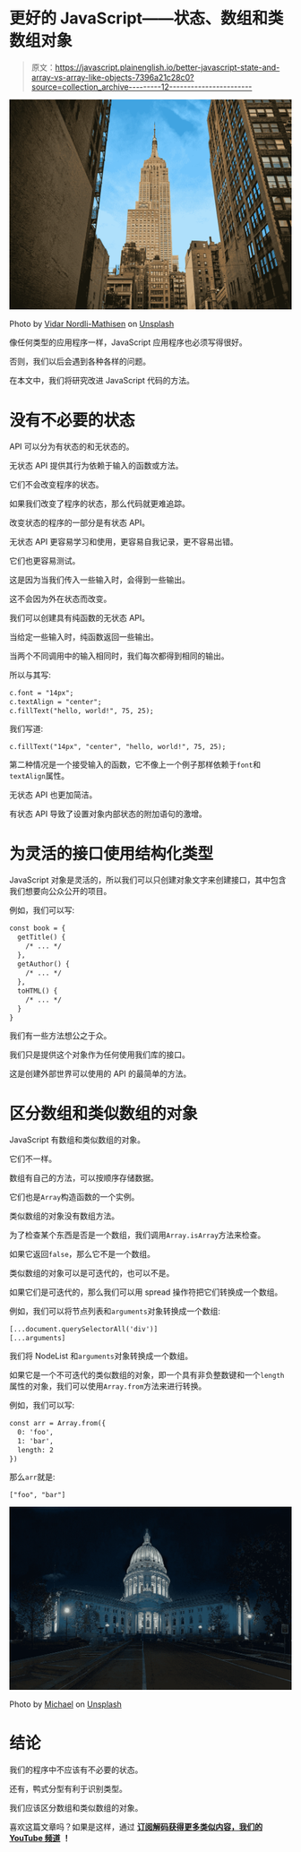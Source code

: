 # 更好的 JavaScript——状态、数组和类数组对象

> 原文：<https://javascript.plainenglish.io/better-javascript-state-and-array-vs-array-like-objects-7396a21c28c0?source=collection_archive---------12----------------------->

![](img/91b290e4d267437da3f29fe8f4c4c38c.png)

Photo by [Vidar Nordli-Mathisen](https://unsplash.com/@vidarnm?utm_source=medium&utm_medium=referral) on [Unsplash](https://unsplash.com?utm_source=medium&utm_medium=referral)

像任何类型的应用程序一样，JavaScript 应用程序也必须写得很好。

否则，我们以后会遇到各种各样的问题。

在本文中，我们将研究改进 JavaScript 代码的方法。

# 没有不必要的状态

API 可以分为有状态的和无状态的。

无状态 API 提供其行为依赖于输入的函数或方法。

它们不会改变程序的状态。

如果我们改变了程序的状态，那么代码就更难追踪。

改变状态的程序的一部分是有状态 API。

无状态 API 更容易学习和使用，更容易自我记录，更不容易出错。

它们也更容易测试。

这是因为当我们传入一些输入时，会得到一些输出。

这不会因为外在状态而改变。

我们可以创建具有纯函数的无状态 API。

当给定一些输入时，纯函数返回一些输出。

当两个不同调用中的输入相同时，我们每次都得到相同的输出。

所以与其写:

```
c.font = "14px";
c.textAlign = "center";
c.fillText("hello, world!", 75, 25);
```

我们写道:

```
c.fillText("14px", "center", "hello, world!", 75, 25);
```

第二种情况是一个接受输入的函数，它不像上一个例子那样依赖于`font`和`textAlign`属性。

无状态 API 也更加简洁。

有状态 API 导致了设置对象内部状态的附加语句的激增。

# 为灵活的接口使用结构化类型

JavaScript 对象是灵活的，所以我们可以只创建对象文字来创建接口，其中包含我们想要向公众公开的项目。

例如，我们可以写:

```
const book = {
  getTitle() {
    /* ... */
  },
  getAuthor() {
    /* ... */
  },
  toHTML() {
    /* ... */
  }
}
```

我们有一些方法想公之于众。

我们只是提供这个对象作为任何使用我们库的接口。

这是创建外部世界可以使用的 API 的最简单的方法。

# 区分数组和类似数组的对象

JavaScript 有数组和类似数组的对象。

它们不一样。

数组有自己的方法，可以按顺序存储数据。

它们也是`Array`构造函数的一个实例。

类似数组的对象没有数组方法。

为了检查某个东西是否是一个数组，我们调用`Array.isArray`方法来检查。

如果它返回`false`，那么它不是一个数组。

类似数组的对象可以是可迭代的，也可以不是。

如果它们是可迭代的，那么我们可以用 spread 操作符把它们转换成一个数组。

例如，我们可以将节点列表和`arguments`对象转换成一个数组:

```
[...document.querySelectorAll('div')]
[...arguments]
```

我们将 NodeList 和`arguments`对象转换成一个数组。

如果它是一个不可迭代的类似数组的对象，即一个具有非负整数键和一个`length`属性的对象，我们可以使用`Array.from`方法来进行转换。

例如，我们可以写:

```
const arr = Array.from({
  0: 'foo',
  1: 'bar',
  length: 2
})
```

那么`arr`就是:

```
["foo", "bar"]
```

![](img/77b598f0ca28c5304d027b16457bcf1a.png)

Photo by [Michael](https://unsplash.com/@michael75?utm_source=medium&utm_medium=referral) on [Unsplash](https://unsplash.com?utm_source=medium&utm_medium=referral)

# 结论

我们的程序中不应该有不必要的状态。

还有，鸭式分型有利于识别类型。

我们应该区分数组和类似数组的对象。

喜欢这篇文章吗？如果是这样，通过 [**订阅解码获得更多类似内容，我们的 YouTube 频道**](https://www.youtube.com/channel/UCtipWUghju290NWcn8jhyAw) **！**